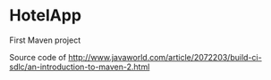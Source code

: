 HotelApp
========

First Maven project

Source code of http://www.javaworld.com/article/2072203/build-ci-sdlc/an-introduction-to-maven-2.html

